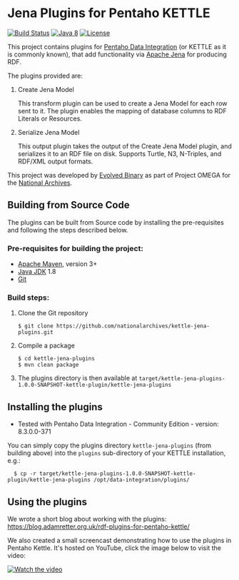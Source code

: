# Jena Plugins for Pentaho KETTLE

[![Build Status](https://travis-ci.com/nationalarchives/kettle-jena-plugins.svg?branch=master)](https://travis-ci.com/nationalarchives/kettle-jena-plugins)
[![Java 8](https://img.shields.io/badge/java-8+-blue.svg)](https://adoptopenjdk.net/)
[![License](https://img.shields.io/badge/license-MIT-blue.svg)](https://opensource.org/licenses/MIT)

This project contains plugins for [Pentaho Data Integration](https://github.com/pentaho/pentaho-kettle) (or KETTLE as it is commonly known),
that add functionality via [Apache Jena](https://jena.apache.org/) for producing RDF.

The plugins provided are:
1. Create Jena Model
    
    This transform plugin can be used to create a Jena Model for each row sent to it. The plugin enables the mapping of database columns to RDF Literals or Resources.

2. Serialize Jena Model
    
    This output plugin takes the output of the Create Jena Model plugin, and serializes it to an RDF file on disk. Supports Turtle, N3, N-Triples, and RDF/XML output formats.

This project was developed by [Evolved Binary](https://evolvedbinary.com) as part of Project OMEGA for the [National Archives](https://nationalarchives.gov.uk).

## Building from Source Code
The plugins can be built from Source code by installing the pre-requisites and following the steps described below.

### Pre-requisites for building the project:
* [Apache Maven](https://maven.apache.org/), version 3+
* [Java JDK](https://adoptopenjdk.net/) 1.8
* [Git](https://git-scm.com)

### Build steps:
1. Clone the Git repository
    ```
    $ git clone https://github.com/nationalarchives/kettle-jena-plugins.git
    ```

2. Compile a package
    ```
    $ cd kettle-jena-plugins
    $ mvn clean package
    ```
    
3. The plugins directory is then available at `target/kettle-jena-plugins-1.0.0-SNAPSHOT-kettle-plugin/kettle-jena-plugins`


## Installing the plugins
* Tested with Pentaho Data Integration - Community Edition - version: 8.3.0.0-371

You can simply copy the plugins directory `kettle-jena-plugins` (from building above) into the `plugins` sub-directory of your KETTLE installation, e.g.:
```
  $ cp -r target/kettle-jena-plugins-1.0.0-SNAPSHOT-kettle-plugin/kettle-jena-plugins /opt/data-integration/plugins/
```

## Using the plugins
We wrote a short blog about working with the plugins: https://blog.adamretter.org.uk/rdf-plugins-for-pentaho-kettle/

We also created a small screencast demonstrating how to use the plugins in Pentaho Kettle. It's hosted on YouTube, click the image below to visit the video:

[![Watch the video](https://img.youtube.com/vi/2uqG_z2Qy9g/maxresdefault.jpg)](https://www.youtube.com/embed/2uqG_z2Qy9g)
